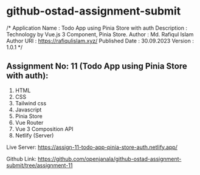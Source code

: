 # github-ostad-assignment-submit

 /*
 Application Name : Todo App using Pinia Store with auth
 Description      : Technology by Vue.js 3 Component, Pinia Store.
 Author           : Md. Rafiqul Islam 
 Author URI       : https://rafiqulislam.xyz/
 Published Date   : 30.09.2023
 Version          : 1.0.1
*/

## Assignment No: 11  (Todo App using Pinia Store with auth):
1. HTML
2. CSS
3. Tailwind css 
4. Javascript
5. Pinia Store 
6. Vue Router
7. Vue 3 Composition API
8. Netlify (Server)


Live Server: 
https://assign-11-todo-app-pinia-store-auth.netlify.app/

Github Link: 
https://github.com/openjanala/github-ostad-assignment-submit/tree/assignment-11

